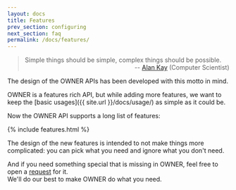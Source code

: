 ```yaml
---
layout: docs
title: Features
prev_section: configuring
next_section: faq
permalink: /docs/features/
---
```


<blockquote>
Simple things should be simple, complex things should be possible. <br/>
<div style="text-align:right; white-space:nowrap">-- <a href="http://en.wikiquote.org/wiki/Alan_Kay">Alan Kay</a> (Computer Scientist)</div>
</blockquote>

The design of the OWNER APIs has been developed with this motto in mind. 

OWNER is a features rich API, but while adding more features, we want to keep the 
[basic usages]({{ site.url }}/docs/usage/)  as simple as it could be. 

Now the OWNER API supports a long list of features:

{% include features.html %}

The design of the new features is intended to not make things more complicated: you can pick what you need and ignore 
what you don't need.

And if you need something special that is missing in OWNER, feel free to open a 
[request](https://github.com/lviggiano/owner/issues) for it.  
We'll do our best to make OWNER do what you need.
